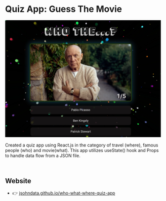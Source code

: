 # Quiz App: Guess The Movie
[![screen shot](./public/meta/readme.webp)](https://jsohndata.github.io/who-what-where-quiz-app/)

Created a quiz app using React.js in the category of travel (where), famous people (who) and movie(what). This app utilizes useState() hook and Props to handle data flow from a JSON file.

<br>

## Website
* 👉 [jsohndata.github.io/who-what-where-quiz-app](https://jsohndata.github.io/who-what-where-quiz-app/)